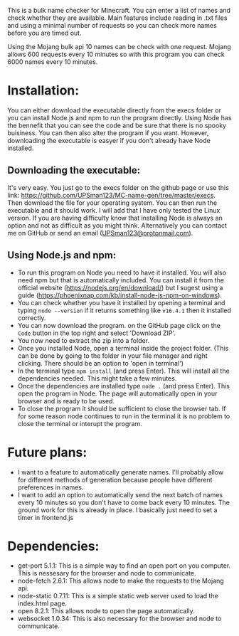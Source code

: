 This is a bulk name checker for Minecraft. You can enter a list of names and check whether they are available.
Main features include reading in .txt files and using a minimal number of requests so you can check more names before you are timed out.

Using the Mojang bulk api 10 names can be check with one request.
Mojang allows 600 requests every 10 minutes so with this program you can check 6000 names every 10 minutes.

# Installation:
You can either download the executable directly from the execs folder or you can install Node.js and npm to run the program directly.
Using Node has the bennefit that you can see the code and be sure that there is no spooky buisiness. You can then also alter the program if you want.
However, downloading the executable is easyer if you don't already have Node installed.

## Downloading the executable:
It's very easy. You just go to the execs folder on the github page or use this link: https://github.com/UPSman123/MC-name-gen/tree/master/execs.
Then download the file for your operating system.
You can then run the executable and it should work. I will add that I have only tested the Linux version.
If you are having difficulty know that installing Node is always an option and not as difficult as you might think.
Alternatively you can contact me on GitHub or send an email (UPSman123@protonmail.com).

## Using Node.js and npm:
- To run this program on Node you need to have it installed. You will also need npm but that is automatically included.
You can install it from the official website (https://nodejs.org/en/download/) but I sugest using a guide (https://phoenixnap.com/kb/install-node-js-npm-on-windows).
- You can check whether you have it installed by opening a terminal and typing `node --version` if it returns something like `v16.4.1` then it installed correctly.
- You can now download the program. on the GitHub page click on the `Code` button in the top right and select 'Download ZIP'.
- You now need to extract the zip into a folder.
- Once you installed Node, open a terminal inside the project folder.
(This can be done by going to the folder in your file manager and right clicking. There should be an option to 'open in terminal')
- In the terminal type `npm install` (and press Enter). This will install all the dependencies needed. This might take a few minutes.
- Once the dependencies are installed type `node .` (and press Enter). This open the program in Node.
The page will automatically open in your browser and is ready to be used.
- To close the program it should be sufficient to close the browser tab.
If for some reason node continues to run in the terminal it is no problem to close the terminal or interupt the program.

# Future plans:
- I want to a feature to automatically generate names. I'll probably allow for different methods of generation because people have different preferences in names.
- I want to add an option to automatically send the next batch of names every 10 minutes so you don't have to come back every 10 minutes. The ground work for this is already in place. I basically just need to set a timer in frontend.js

# Dependencies:
- get-port 5.1.1: This is a simple way to find an open port on you computer. This is nessesary for the browser and node to communicate.
- node-fetch 2.6.1: This allows node to make the requests to the Mojang api.
- node-static 0.7.11: This is a simple static web server used to load the index.html page.
- open 8.2.1: This allows node to open the page automatically.
- websocket 1.0.34: This is also necessary for the browser and node to communicate.

